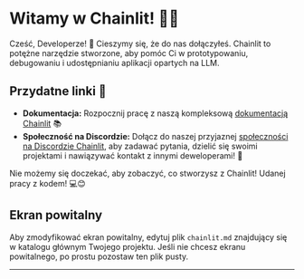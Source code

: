 <!--
CO_OP_TRANSLATOR_METADATA:
{
  "original_hash": "c49526c7abc56b0b5f1e835c1739f18e",
  "translation_date": "2025-09-24T12:47:53+00:00",
  "source_file": "Module08/samples/04/chainlit.md",
  "language_code": "pl"
}
-->
# Witamy w Chainlit! 🚀🤖

Cześć, Developerze! 👋 Cieszymy się, że do nas dołączyłeś. Chainlit to potężne narzędzie stworzone, aby pomóc Ci w prototypowaniu, debugowaniu i udostępnianiu aplikacji opartych na LLM.

## Przydatne linki 🔗

- **Dokumentacja:** Rozpocznij pracę z naszą kompleksową [dokumentacją Chainlit](https://docs.chainlit.io) 📚  
- **Społeczność na Discordzie:** Dołącz do naszej przyjaznej [społeczności na Discordzie Chainlit](https://discord.gg/k73SQ3FyUh), aby zadawać pytania, dzielić się swoimi projektami i nawiązywać kontakt z innymi deweloperami! 💬

Nie możemy się doczekać, aby zobaczyć, co stworzysz z Chainlit! Udanej pracy z kodem! 💻😊

## Ekran powitalny

Aby zmodyfikować ekran powitalny, edytuj plik `chainlit.md` znajdujący się w katalogu głównym Twojego projektu. Jeśli nie chcesz ekranu powitalnego, po prostu pozostaw ten plik pusty.

---


